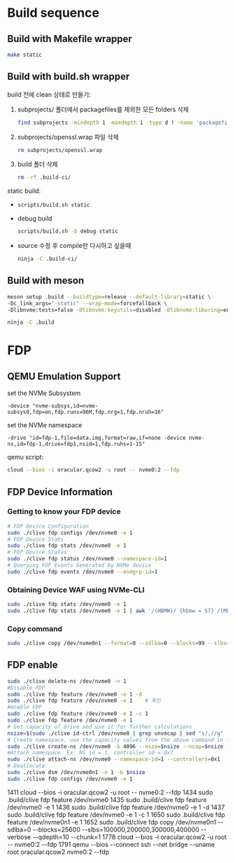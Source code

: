 # Build sequence

## Build with Makefile wrapper

```bash
make static
```

## Build with build.sh wrapper

build 전에 clean 상태로 만들기:

1. subprojects/ 폴더에서 packagefiles를 제외한 모든 folders 삭제

   ```bash
   find subprojects -mindepth 1 -maxdepth 1 -type d ! -name 'packagefiles' -exec rm -rf {} +
   ```

2. subprojects/openssl.wrap 파일 삭제

   ```bash
   rm subprojects/openssl.wrap
   ```

3. build 폴더 삭제

   ```bash
   rm -rf .build-ci/
   ```

static build:

- ```bash
  scripts/build.sh static
  ```

- debug build

  ```bash
  scripts/build.sh -b debug static
  ```

- source 수정 후 compile만 다시하고 싶을때

  ```bash
  ninja -C .build-ci/
  ```

## Build with meson

```bash
meson setup .build --buildtype=release --default-library=static \
-Dc_link_args="-static" --wrap-mode=forcefallback \
-Dlibnvme:tests=false -Dlibnvme:keyutils=disabled -Dlibnvme:liburing=enabled

ninja -C .build
```



# FDP

## QEMU Emulation Support

set the NVMe Subsystem

```
-device "nvme-subsys,id=nvme-subsys0,fdp=on,fdp.runs=96M,fdp.nrg=1,fdp.nruh=16"
```

set the NVMe namespace 

```
-drive "id=fdp-1,file=data.img,format=raw,if=none -device nvme-ns,id=fdp-1,drive=fdp1,nsid=1,fdp.ruhs=1-15"
```

qemu script:

```bash
cloud --bios -i oracular.qcow2 -u root -- nvme0:2 --fdp
```

## FDP Device Information

### Getting to know your FDP device

```bash
# FDP Device Configuration
sudo ./clive fdp configs /dev/nvme0 -e 1
# FDP Device Stats
sudo ./clive fdp stats /dev/nvme0 -e 1
# FDP Device Status
sudo ./clive fdp status /dev/nvme0 --namespace-id=1
# Querying FDP Events Generated by NVMe device
sudo ./clive fdp events /dev/nvme0 --endgrp-id=1
```

### Obtaining Device WAF using NVMe-CLI

```bash
sudo ./clive fdp stats /dev/nvme0 -e 1
sudo ./clive fdp stats /dev/nvme0 -e 1 | awk '/(HBMW)/ {hbmw = $7} /(MBMW)/ {mbmw = $7} END {print "Device WAF = " mbmw/hbmw}'
```



### Copy command

```bash
sudo ./clive copy /dev/nvme0n1 --format=0 --sdlba=0 --blocks=99 --slbs=200
```

 

## FDP enable

```bash
sudo ./clive delete-ns /dev/nvme0 -n 1
#Disable FDP
sudo ./clive fdp feature /dev/nvme0 -e 1 -d
sudo ./clive fdp feature /dev/nvme0 -e 1	# 확인
#enable FDP
sudo ./clive fdp feature /dev/nvme0 -e 1 -c 1
sudo ./clive fdp feature /dev/nvme0 -e 1
# Get capacity of drive and use it for further calculations
nsize=$(sudo ./clive id-ctrl /dev/nvme0 | grep unvmcap | sed "s/,//g" | awk '{print $3/4096}')
# Create namespace. use the capacity values from the above command in --nsze etc
sudo ./clive create-ns /dev/nvme0 -b 4096 --nsze=$nsize --ncap=$nsize -p 0,1,2,3 -n 4
#Attach namespace. Ex: NS id = 1, controller id = 0x7
sudo ./clive attach-ns /dev/nvme0 --namespace-id=1 --controllers=0x1
# Deallocate
sudo ./clive dsm /dev/nvme0n1 -n 1 -b $nsize
sudo ./clive fdp configs /dev/nvme0 -e 1
```


 1411  cloud --bios -i oracular.qcow2 -u root -- nvme0:2 --fdp 
 1434  sudo .build/clive fdp feature /dev/nvme0 
 1435  sudo .build/clive fdp feature /dev/nvme0 -e 1
 1436  sudo .build/clive fdp feature /dev/nvme0 -e 1 -d
 1437  sudo .build/clive fdp feature /dev/nvme0 -e 1 -c 1
 1650  sudo .build/clive fdp feature /dev/nvme0n1 -e 1
 1652  sudo .build/clive fdp copy /dev/nvme0n1 --sdlba=0 --blocks=25600 --slbs=100000,200000,300000,400000 --verbose --qdepth=10 --chunk=1
 1778  cloud --bios -i oracular.qcow2 -u root -- nvme0:2 --fdp 
 1791  qemu --bios --connect ssh --net bridge --uname root oracular.qcow2 nvme0:2 --fdp
